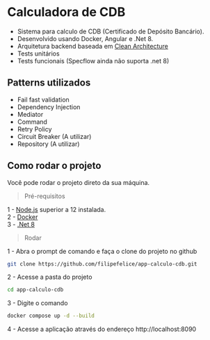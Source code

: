 # Calculadora de CDB

- Sistema para calculo de CDB (Certificado de Depósito Bancário). <br />
- Desenvolvido usando Docker, Angular e .Net 8. <br />
- Arquitetura backend baseada em [Clean Architecture](https://www.amazon.com/Clean-Architecture-Craftsmans-Software-Structure/dp/0134494164) <br />
- Tests unitários <br />
- Tests funcionais (Specflow ainda não suporta .net 8)

## Patterns utilizados

- Fail fast validation <br />
- Dependency Injection <br />
- Mediator <br />
- Command <br />
- Retry Policy <br />
- Circuit Breaker (A utilizar) <br />
- Repository (A utilizar)

## Como rodar o projeto

Você pode rodar o projeto direto da sua máquina.

> Pré-requisitos

1 - [Node.js](https://nodejs.org/en/download/package-manager/) superior a 12 instalada. <br />
2 - [Docker](https://www.docker.com/products/docker-desktop/) <br/>
3 - [.Net 8](https://dotnet.microsoft.com/pt-br/download/dotnet/8.0)

> Rodar

1 - Abra o prompt de comando e faça o clone do projeto no github <br />
```sh
git clone https://github.com/filipefelice/app-calculo-cdb.git
```

2 - Acesse a pasta do projeto <br />
```sh
cd app-calculo-cdb
```

3 - Digite o comando <br />
```sh
docker compose up -d --build 
```

4 - Acesse a aplicação através do endereço http://localhost:8090 